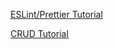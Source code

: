 [ESLint/Prettier Tutorial](https://sourcelevel.io/blog/how-to-setup-eslint-and-prettier-on-node)

[CRUD Tutorial](https://codeburst.io/writing-a-crud-app-with-node-js-and-mongodb-e0827cbbdafb)